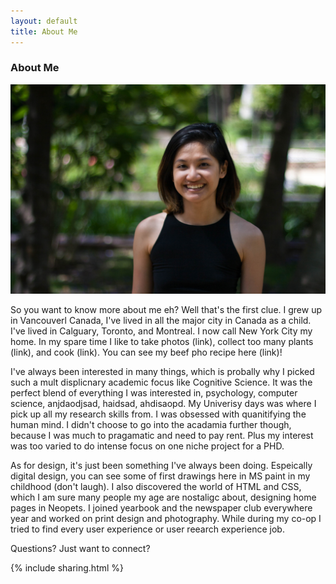 ```yaml
---
layout: default
title: About Me
---
```


### About Me

![profile](/images/profilepic.jpg)

So you want to know more about me eh? Well that's the first clue. I grew up in Vancouverl Canada, I've lived in all the major city in Canada as a child. I've lived in Calguary, Toronto, and Montreal. I now call New York City my home. In my spare time I like to take photos (link), collect too many plants (link), and cook (link). You can see my beef pho recipe here (link)!

I've always been interested in many things, which is probally why I picked such a mult displicnary academic focus like Cognitive Science. It was the perfect blend of everything I was interested in, psychology, computer science, anjdaodjsad, haidsad, ahdisaopd. My Univerisy days was where I pick up all my research skills from. I was obsessed with quanitifying the human mind. I didn't choose to go into the acadamia further though, because I was much to pragamatic and need to pay rent. Plus my interest was too varied to do intense focus on one niche project for a PHD.

As for design, it's just been something I've always been doing. Espeically digital design, you can see some of first drawings here in MS paint in my childhood (don't laugh). I also discovered the world of HTML and CSS, which I am sure many people my age are nostaligc about, designing home pages in Neopets. I joined yearbook and the newspaper club everywhere year and worked on print design and photography. While during my co-op I tried to find every user experience or user reearch experience job.

Questions? Just want to connect?

{% include sharing.html %}
